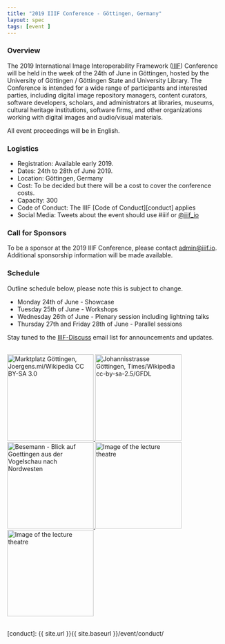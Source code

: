 ```yaml
---
title: "2019 IIIF Conference - Göttingen, Germany"
layout: spec
tags: [event ]
---
```


### Overview

The 2019 International Image Interoperability Framework ([IIIF][home-page]) Conference will be held in the week of the 24th of June in Göttingen, hosted by the University of Göttingen / Göttingen State and University Library. The Conference is intended for a wide range of participants and interested parties, including digital image repository managers, content curators, software developers, scholars, and administrators at libraries, museums, cultural heritage institutions, software firms, and other organizations working with digital images and audio/visual materials.

All event proceedings will be in English.

### Logistics

* Registration: Available early 2019.
* Dates: 24th to 28th of June 2019.
* Location: Göttingen, Germany
* Cost: To be decided but there will be a cost to cover the conference costs.
* Capacity: 300
* Code of Conduct: The IIIF [Code of Conduct][conduct] applies
* Social Media: Tweets about the event should use #iiif or [@iiif_io](https://twitter.com/iiif_io)

### Call for Sponsors

To be a sponsor at the 2019 IIIF Conference, please contact <admin@iiif.io>. Additional sponsorship information will be made available.

### Schedule

Outline schedule below, please note this is subject to change.

* Monday 24th of June - Showcase
* Tuesday 25th of June - Workshops
* Wednesday 26th of June - Plenary session including lightning talks
* Thursday 27th and Friday 28th of June - Parallel sessions

Stay tuned to the [IIIF-Discuss][iiif-discuss] email list for announcements and updates.

<br/>

<div class="container" markdown="0">
    <a href="https://upload.wikimedia.org/wikipedia/commons/thumb/6/65/Marktplatz_%28G%C3%B6ttingen%29_jm20470.jpg/1280px-Marktplatz_%28G%C3%B6ttingen%29_jm20470.jpg" data-lightbox="edinburgh-images" style="border-bottom: none" data-title="Marktplatz Göttingen, Joergens.mi/Wikipedia CC BY-SA 3.0">
        <img class="thumb-lightbox" alt="Marktplatz Göttingen, Joergens.mi/Wikipedia CC BY-SA 3.0" src="https://upload.wikimedia.org/wikipedia/commons/thumb/6/65/Marktplatz_%28G%C3%B6ttingen%29_jm20470.jpg/640px-Marktplatz_%28G%C3%B6ttingen%29_jm20470.jpg" height="200">
    </a>
    <a href="https://upload.wikimedia.org/wikipedia/commons/thumb/9/91/Johannisstrasse_Goettingen.jpg/755px-Johannisstrasse_Goettingen.jpg" data-lightbox="edinburgh-images" style="border-bottom: none" data-title="Johannisstrasse Göttingen, Times/Wikipedia cc-by-sa-2.5/GFDL">
        <img class="thumb-lightbox" alt="Johannisstrasse Göttingen, Times/Wikipedia cc-by-sa-2.5/GFDL" src="https://upload.wikimedia.org/wikipedia/commons/thumb/9/91/Johannisstrasse_Goettingen.jpg/442px-Johannisstrasse_Goettingen.jpg" height="200">
    </a>
    <a href="https://upload.wikimedia.org/wikipedia/commons/thumb/6/6f/Besemann_-_Blick_auf_Goettingen_aus_der_Vogelschau_nach_Nordwesten_%28um_1850%29.png/640px-Besemann_-_Blick_auf_Goettingen_aus_der_Vogelschau_nach_Nordwesten_%28um_1850%29.png" data-lightbox="edinburgh-images" style="border-bottom: none" data-title="Blick auf Goettingen aus der Vogelschau nach Nordwesten, Friedrich Besemann. Public Domain">
        <img class="thumb-lightbox" alt="Besemann - Blick auf Goettingen aus der Vogelschau nach Nordwesten" src="https://upload.wikimedia.org/wikipedia/commons/6/6f/Besemann_-_Blick_auf_Goettingen_aus_der_Vogelschau_nach_Nordwesten_%28um_1850%29.png" height="200">
    </a>
    <a href="{{ site.url }}{{ site.baseurl }}/img/event/goettingen-large.png" data-lightbox="edinburgh-images" style="border-bottom: none" data-title="Image of the lecture theatre. Photo: Frank Stefan Kimmel">
        <img class="thumb-lightbox" alt="Image of the lecture theatre" src="{{ site.url }}{{ site.baseurl }}/img/event/goettingen-thumb.png" height="200">
    </a>
    <a href="{{ site.url }}{{ site.baseurl }}/img/event/goettingen-conference-location-large.png" data-lightbox="edinburgh-images" style="border-bottom: none" data-title="Image of the Conference location. Photo: Frank Stefan Kimmel">
        <img class="thumb-lightbox" alt="Image of the lecture theatre" src="{{ site.url }}{{ site.baseurl }}/img/event/goettingen-conference-location-thumb.png" height="200">
    </a>
</div>

<br/>

<script>
    lightbox.option({
      'resizeDuration': 100,
      'wrapAround': true
    })
</script>

[home-page]: http://iiif.io/
[iiif-discuss]: https://groups.google.com/forum/#!forum/iiif-discuss
[conduct]: {{ site.url }}{{ site.baseurl }}/event/conduct/
